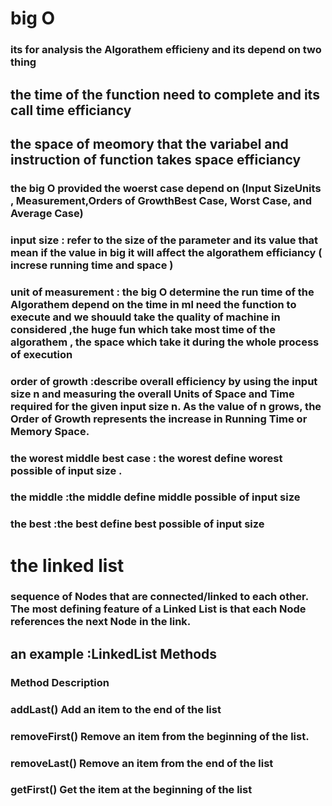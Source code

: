 # big O 
### its for analysis the Algorathem efficieny and its depend on two thing
## the time of the function need to complete  and its call time efficiancy 
## the space of meomory that the variabel and instruction of  function takes space efficiancy  

### the big O provided the woerst case depend on (Input SizeUnits ,  Measurement,Orders of GrowthBest Case, Worst Case, and Average Case)

### input size : refer to the size of the parameter and its value that mean if the value in big it will affect the algorathem efficiancy ( increse running time and space ) 

### unit of measurement : the big O determine the run time of the Algorathem depend on the time in ml need the function to execute and we  shouuld take the quality of machine in considered ,the huge fun which take most time of the algorathem , the space which take it during the whole process of execution 

### order of growth :describe overall efficiency by using the input size n and measuring the overall Units of Space and Time required for the given input size n. As the value of n grows, the Order of Growth represents the increase in Running Time or Memory Space.

### the worest middle best case : the worest define worest possible of input size .
### the middle :the middle define middle possible of input size
### the best :the best define best  possible of input size

# the linked list 
### sequence of Nodes that are connected/linked to each other. The most defining feature of a Linked List is that each Node references the next Node in the link.
## an example :LinkedList Methods
### Method	Description	
### addLast()	Add an item to the end of the list	
### removeFirst()	Remove an item from the beginning of the list.	
### removeLast()	Remove an item from the end of the list	
### getFirst()	Get the item at the beginning of the list
 


